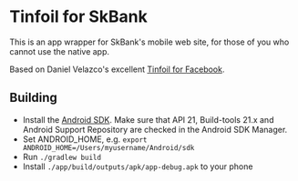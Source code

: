 # Tinfoil for SkBank

This is an app wrapper for SkBank's mobile web site, for those of you who cannot use the native app.

Based on Daniel Velazco's excellent [Tinfoil for Facebook](https://github.com/velazcod/Tinfoil-Facebook).

## Building

* Install the [Android SDK](https://developer.android.com/sdk/installing/index.html).  Make sure that API 21, Build-tools 21.x and Android Support Repository are checked in the Android SDK Manager.
* Set ANDROID_HOME, e.g. ``export ANDROID_HOME=/Users/myusername/Android/sdk``
* Run ``./gradlew build``
* Install ``./app/build/outputs/apk/app-debug.apk`` to your phone
